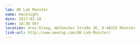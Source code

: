 ```yaml
---
lab: OK Lab Münster
name: Hacknight
date: 2017-02-28
time: 18:30 Uhr
location: drei:klang, Wolbecker Straße 36, D-48155 Münster
link-url: http://www.meetup.com/OK-Lab-Munster/
---
```

